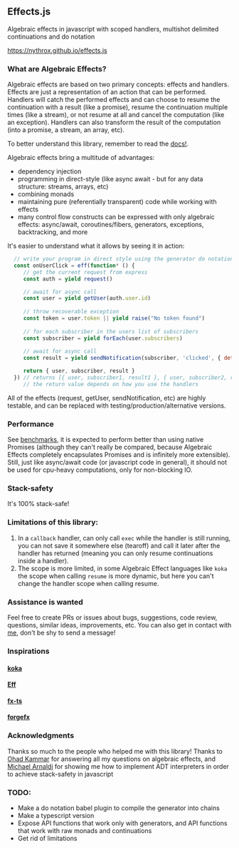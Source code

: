 ## Effects.js
Algebraic effects in javascript with scoped handlers, multishot delimited continuations and do notation

https://nythrox.github.io/effects.js
### What are Algebraic Effects?
Algebraic effects are based on two primary concepts: effects and handlers. Effects are just a representation of an action that can be performed. Handlers will catch the performed effects and can choose to resume the continuation with a result (like a promise), resume the continuation multiple times (like a stream), or not resume at all and cancel the computation (like an exception). Handlers can also transform the result of the computation (into a promise, a stream, an array, etc). 

To better understand this library, remember to read the <a href="https://nythrox.github.io/effects.js">docs!</a>. 

Algebraic effects bring a multitude of advantages: 
- dependency injection
- programming in direct-style (like async await - but for any data structure: streams, arrays, etc)
- combining monads
- maintaining pure (referentially transparent) code while working with effects
- many control flow constructs can be expressed with only algebraic effects: async/await, coroutines/fibers, generators, exceptions, backtracking, and more

It's easier to understand what it allows by seeing it in action:

```javascript
  // write your program in direct style using the generator do notation
  const onUserClick = eff(function* () {
     // get the current request from express
     const auth = yield request() 

     // await for async call
     const user = yield getUser(auth.user.id) 
     
     // throw recoverable exception
     const token = user.token || yield raise("No token found")
     
     // for each subscriber in the users list of subscribers
     const subscriber = yield forEach(user.subscribers) 
     
     // await for async call
     const result = yield sendNotification(subscriber, 'clicked', { details: mouseEvent, user, token }) 

     return { user, subscriber, result }
  }) // returns [{ user, subscriber1, result1 }, { user, subscriber2, result2 }, ...], 
     // the return value depends on how you use the handlers 
```

All of the effects (request, getUser, sendNotification, etc) are highly testable, and can be replaced with testing/production/alternative versions.

### Performance
See <a href="https://github.com/nythrox/effects.js/blob/master/tests/benchmark.test.js">benchmarks</a>, it is expected to perform better than using native Promises (although they can't really be compared, because Algebraic Effects completely encapsulates Promises and is infinitely more extensible). 
Still, just like async/await code (or javascript code in general), it should not be used for cpu-heavy computations, only for non-blocking IO.

### Stack-safety
It's 100% stack-safe!

### Limitations of this library:
1. In a `callback` handler, can only call `exec` while the handler is still running, you can not save it somewhere else (tearoff) and call it later after the handler has returned (meaning you can only resume continuations inside a handler).
2. The scope is more limited, in some Algebraic Effect languages like `koka` the scope when calling `resume` is more dynamic, but here you can't change the handler scope when calling resume.

### Assistance is wanted
Feel free to create PRs or issues about bugs, suggestions, code review, questions, similar ideas, improvements, etc. You can also get in contact with <a href="https://github.com/nythrox"> me</a>, don't be shy to send a message!
   
### Inspirations
#### [koka](https://github.com/koka-lang/koka)

#### [Eff](eff-lang.org)

#### [fx-ts](https://github.com/briancavalier/fx-ts)

#### [forgefx](https://github.com/briancavalier/forgefx)

### Acknowledgments
Thanks so much to the people who helped me with this library! Thanks to [Ohad Kammar](https://github.com/ohad) for answering all my questions on algebraic effects, and [Michael Arnaldi](https://github.com/mikearnaldi) for showing me how to implement ADT interpreters in order to achieve stack-safety in javascript

### TODO:
- Make a do notation babel plugin to compile the generator into chains
- Make a typescript version
- Expose API functions that work only with generators, and API functions that work with raw monads and continuations
- Get rid of limitations